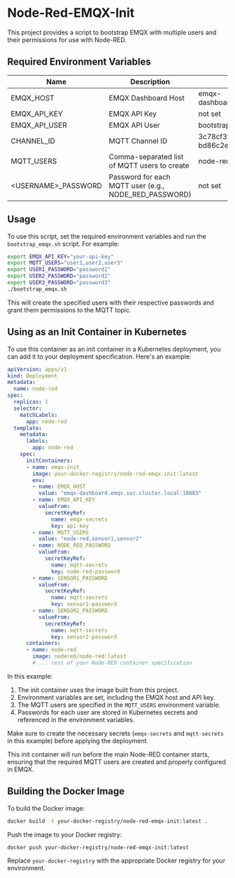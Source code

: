 # Node-Red-EMQX-Init

This project provides a script to bootstrap EMQX with multiple users and their permissions for use with Node-RED.

## Required Environment Variables

| Name | Description | Default |
|------|-------------|---------|
| EMQX_HOST | EMQX Dashboard Host | emqx-dashboard.emqx.svc.cluster.local:18083 |
| EMQX_API_KEY | EMQX API Key | not set |
| EMQX_API_USER | EMQX API User | bootstrap_node_red |
| CHANNEL_ID | MQTT Channel ID | 3c78cf3f-d5b5-40ed-b851-bd86c2edaa52 |
| MQTT_USERS | Comma-separated list of MQTT users to create | node-red |
| &lt;USERNAME&gt;_PASSWORD | Password for each MQTT user (e.g., NODE_RED_PASSWORD) | not set |

## Usage

To use this script, set the required environment variables and run the `bootstrap_emqx.sh` script. For example:

```bash
export EMQX_API_KEY="your-api-key"
export MQTT_USERS="user1,user2,user3"
export USER1_PASSWORD="password1"
export USER2_PASSWORD="password2"
export USER3_PASSWORD="password3"
./bootstrap_emqx.sh
```

This will create the specified users with their respective passwords and grant them permissions to the MQTT topic.

## Using as an Init Container in Kubernetes

To use this container as an init container in a Kubernetes deployment, you can add it to your deployment specification. Here's an example:

```yaml
apiVersion: apps/v1
kind: Deployment
metadata:
  name: node-red
spec:
  replicas: 1
  selector:
    matchLabels:
      app: node-red
  template:
    metadata:
      labels:
        app: node-red
    spec:
      initContainers:
      - name: emqx-init
        image: your-docker-registry/node-red-emqx-init:latest
        env:
        - name: EMQX_HOST
          value: "emqx-dashboard.emqx.svc.cluster.local:18083"
        - name: EMQX_API_KEY
          valueFrom:
            secretKeyRef:
              name: emqx-secrets
              key: api-key
        - name: MQTT_USERS
          value: "node-red,sensor1,sensor2"
        - name: NODE_RED_PASSWORD
          valueFrom:
            secretKeyRef:
              name: mqtt-secrets
              key: node-red-password
        - name: SENSOR1_PASSWORD
          valueFrom:
            secretKeyRef:
              name: mqtt-secrets
              key: sensor1-password
        - name: SENSOR2_PASSWORD
          valueFrom:
            secretKeyRef:
              name: mqtt-secrets
              key: sensor2-password
      containers:
      - name: node-red
        image: nodered/node-red:latest
        # ... rest of your Node-RED container specification
```

In this example:

1. The init container uses the image built from this project.
2. Environment variables are set, including the EMQX host and API key.
3. The MQTT users are specified in the `MQTT_USERS` environment variable.
4. Passwords for each user are stored in Kubernetes secrets and referenced in the environment variables.

Make sure to create the necessary secrets (`emqx-secrets` and `mqtt-secrets` in this example) before applying the deployment.

This init container will run before the main Node-RED container starts, ensuring that the required MQTT users are created and properly configured in EMQX.

## Building the Docker Image

To build the Docker image:

```bash
docker build -t your-docker-registry/node-red-emqx-init:latest .
```

Push the image to your Docker registry:

```bash
docker push your-docker-registry/node-red-emqx-init:latest
```

Replace `your-docker-registry` with the appropriate Docker registry for your environment.